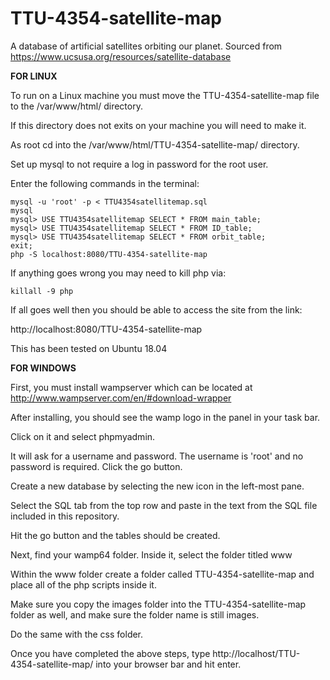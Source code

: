 # TTU-4354-satellite-map
A database of artificial satellites orbiting our planet. Sourced from https://www.ucsusa.org/resources/satellite-database

**FOR LINUX**

To run on a Linux machine you must move the TTU-4354-satellite-map file to the /var/www/html/ directory.  

If this directory does not exits on your machine you will need to make it.

As root cd into the /var/www/html/TTU-4354-satellite-map/ directory.

Set up mysql to not require a log in password for the root user.

Enter the following commands in the terminal:

```
mysql -u 'root' -p < TTU4354satellitemap.sql
mysql
mysql> USE TTU4354satellitemap SELECT * FROM main_table;
mysql> USE TTU4354satellitemap SELECT * FROM ID_table;
mysql> USE TTU4354satellitemap SELECT * FROM orbit_table;
exit;
php -S localhost:8080/TTU-4354-satellite-map
```
If anything goes wrong you may need to kill php via:
```
killall -9 php
```

If all goes well then you should be able to access the site from the link:

http://localhost:8080/TTU-4354-satellite-map

This has been tested on Ubuntu 18.04

**FOR WINDOWS**

First, you must install wampserver which can be located at http://www.wampserver.com/en/#download-wrapper

After installing, you should see the wamp logo in the panel in your task bar. 

Click on it and select phpmyadmin.

It will ask for a username and password. The username is 'root' and no password is required. Click the go button.

Create a new database by selecting the new icon in the left-most pane.

Select the SQL tab from the top row and paste in the text from the SQL file included in this repository.

Hit the go button and the tables should be created.

Next, find your wamp64 folder. Inside it, select the folder titled www

Within the www folder create a folder called TTU-4354-satellite-map and place all of the php scripts inside it.

Make sure you copy the images folder into the TTU-4354-satellite-map folder as well, and make sure the folder name is still images.

Do the same with the css folder. 

Once you have completed the above steps, type http://localhost/TTU-4354-satellite-map/ into your browser bar and hit enter.


